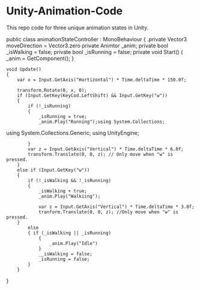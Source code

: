 # Unity-Animation-Code
This repo code for three unique animation states in Unity.


public class animationStateController : MonoBehaviour
{
    .private Vector3 moveDirection = Vector3.zero
    private Animtor _anim;
    private bool _isWalking = false;
    private bool _isRunning = false;
    private void Start()
    {
        _anim = GetComponent<Animator>();
    }

    void Update()
    {
        var x = Input.GetAxis("Hortizontal") * Time.deltaTime * 150.0f;

        transform.Rotate(0, x, 0);
        if (Input.GetKey(KeyCod.LeftShift) && Input.GetKey("w"))
        {
            if (!_isRunning)
            {
                _isRunning = true;
                _anim.Play("Running");using System.Collections;
using System.Collections.Generic;
using UnityEngine;


            }
            var z = Input.GetAxis("Vertical") * Time.deltaTime * 6.0f;
            transform.Translate(0, 0, z); // Only move when "w" is pressed.
        }
        else if (Input.GetKey("w"))
        {
            if (!_isWalking && !_isRunning)
            {
                _isWalking + true;
                _anim.Play("Walkiing");

                var z = Input.GetAxis("Vertical") * Time.deltaTime * 3.0f;
                tranform.Translate(0, 0, z); //Only move when "w" is pressed.
        }
            else
            { if (_isWalking || _isRunning)
                {
                    _anim.Play("Idle")
                }
                __isWalking = false;
                _isRunning = false;
            }
        }
}
